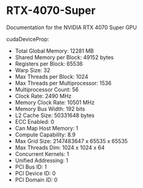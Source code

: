 # RTX-4070-Super
Documentation for the NVIDIA RTX 4070 Super GPU


cudaDeviceProp:
- Total Global Memory: 12281 MB
- Shared Memory per Block: 49152 bytes
- Registers per Block: 65536
- Warp Size: 32
- Max Threads per Block: 1024
- Max Threads per Multiprocessor: 1536
- Multiprocessor Count: 56
- Clock Rate: 2490 MHz
- Memory Clock Rate: 10501 MHz
- Memory Bus Width: 192 bits
- L2 Cache Size: 50331648 bytes
- ECC Enabled: 0
- Can Map Host Memory: 1
- Compute Capability: 8.9
- Max Grid Size: 2147483647 x 65535 x 65535
- Max Threads Dim: 1024 x 1024 x 64
- Concurrent Kernels: 1
- Unified Addressing: 1
- PCI Bus ID: 1
- PCI Device ID: 0
- PCI Domain ID: 0
